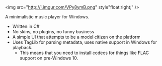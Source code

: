 <img src="http://i.imgur.com/VPy8ymB.png" style"float:right;" />

A minimalistic music player for Windows.

* Written in C#
* No skins, no plugins, no funny business
* A simple UI that attempts to be a model citizen on the platform
* Uses TagLib for parsing metadata, uses native support in Windows for playback.
  * This means that you need to install codecs for things like FLAC support on pre-Windows 10.